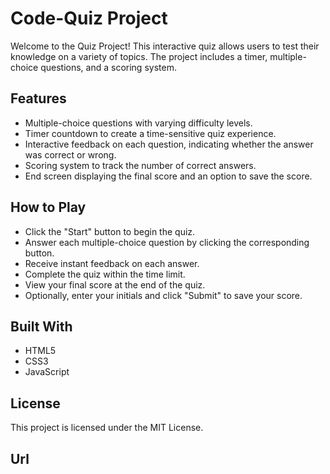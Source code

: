 # Code-Quiz Project
Welcome to the Quiz Project! This interactive quiz allows users to test their knowledge on a variety of topics. The project includes a timer, multiple-choice questions, and a scoring system.

## Features
* Multiple-choice questions with varying difficulty levels.
* Timer countdown to create a time-sensitive quiz experience.
* Interactive feedback on each question, indicating whether the answer was correct or wrong.
* Scoring system to track the number of correct answers.
* End screen displaying the final score and an option to save the score.

## How to Play
* Click the "Start" button to begin the quiz.
* Answer each multiple-choice question by clicking the corresponding button.
* Receive instant feedback on each answer.
* Complete the quiz within the time limit.
* View your final score at the end of the quiz.
* Optionally, enter your initials and click "Submit" to save your score.

## Built With
* HTML5
* CSS3
* JavaScript

## License
This project is licensed under the MIT License.

## Url

